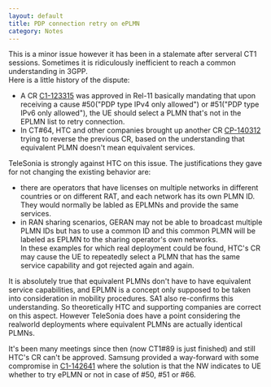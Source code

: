 ```yaml
---
layout: default
title: PDP connection retry on ePLMN
category: Notes 
---
```


This is a minor issue however it has been in a stalemate after serveral
CT1 sessions. Sometimes it is ridiculously inefficient to reach a common
understanding in 3GPP.<br/>
Here is a little history of the dispute:<br/>
*	A CR [C1-123315]() was approved in Rel-11 basically mandating that upon
receiving a cause #50("PDP type IPv4 only allowed") or #51("PDP type IPv6 only
allowed"), the UE should select a PLMN that's not in the EPLMN list to retry
connection.<br/>
*	In CT#64, HTC and other companies brought up another CR [CP-140312]() trying to reverse the
previous CR, based on the understanding that equivalent PLMN doesn't mean
equivalent services.

TeleSonia is strongly against HTC on this issue. The justifications they gave
for not changing the existing behavior are:<br/>
*	there are operators that have licenses on multiple networks in different
countries or on different RAT, and each network has its own PLMN ID. They would
normally be labled as EPLMNs and provide the same services.<br/> 
*	in RAN sharing scenarios, GERAN may not be able to broadcast multiple PLMN IDs
but has to use a common ID and this common PLMN will be labeled as EPLMN to the
sharing operator's own networks.<br/>
In these examples for which real deployment could be found, HTC's CR may cause
the UE to repeatedly select a PLMN that has the same service capability and got
rejected again and again.<br/> 

It is absolutely true that equivalent PLMNs don't have to have equivalent
service capabilities, and EPLMN is a concept only supposed to be taken into
consideration in mobility procedures. SA1 also re-confirms this understanding.
So theoretically HTC and supporting companies are correct on this aspect.
However TeleSonia does have a point considering the realworld deployments where
equivalent PLMNs are actually identical PLMNs.<br/>

It's been many meetings since then (now CT1#89 is just finished) and still HTC's
CR can't be approved. Samsung provided a way-forward with some compromise in
[C1-142641]() where the solution is that the NW indicates to UE whether to try
ePLMN or not in case of #50, #51 or #66. <br/>
 


